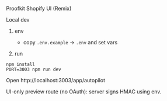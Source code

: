 Proofkit Shopify UI (Remix)

Local dev

1. env
   - copy `.env.example` → `.env` and set vars

2. run

```
npm install
PORT=3003 npm run dev
```

Open http://localhost:3003/app/autopilot

UI-only preview route (no OAuth): server signs HMAC using env.
